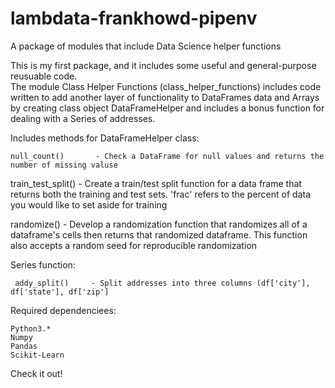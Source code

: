 # lambdata-frankhowd-pipenv
A package of modules that include Data Science helper functions 

This is my first package, and it includes some useful and general-purpose reusuable code.  
The module Class Helper Functions (class_helper_functions) includes code written to add another layer of functionality to DataFrames data and Arrays by creating class object DataFrameHelper and includes a bonus function for dealing with a Series of addresses. 

Includes methods for DataFrameHelper class:
   
   ```null_count()       - Check a DataFrame for null values and returns the number of missing valuse```
   
   train_test_split() - Create a train/test split function for a data frame that returns both the
                        training and test sets.  'frac' refers to the percent of data you would
                        like to set aside for training
                        
   randomize()        - Develop a randomization function that randomizes all of a dataframe's cells
                        then returns that randomized dataframe.  This function also accepts a
                        random seed for reproducible randomization


Series function:

     addy_split()     - Split addresses into three columns (df['city'], df['state'], df['zip']


Required dependenciees:
    
    Python3.*
    Numpy
    Pandas
    Scikit-Learn
    

Check it out!
